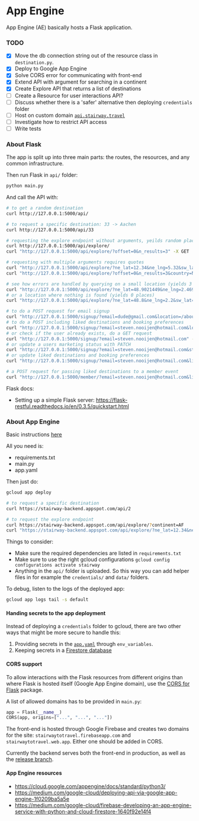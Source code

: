 # App Engine

App Engine (AE) basically hosts a Flask application.

### TODO

- [x] Move the db connection string out of the resource class in `destination.py`.
- [x] Deploy to Google App Engine
- [x] Solve CORS error for communicating with front-end
- [x] Extend API with argument for searching in a continent
- [x] Create Explore API that returns a list of destinations
- [ ] Create a Resource for user interactions API?
- [ ] Discuss whether there is a 'safer' alternative then deploying `credentials` folder
- [ ] Host on custom domain [`api.stairway.travel`](https://cloud.google.com/appengine/docs/standard/python/mapping-custom-domains)
- [ ] Investigate how to restrict API access
- [ ] Write tests

### About Flask

The app is split up into three main parts: the routes, the resources, and any common infrastructure.

Then run Flask in `api/` folder:

```bash
python main.py
```

And call the API with:

```bash
# to get a random destination
curl http://127.0.0.1:5000/api/

# to request a specific destination: 33 -> Aachen
curl http://127.0.0.1:5000/api/33

# requesting the explore endpoint without arguments, yeilds random places
curl http://127.0.0.1:5000/api/explore/
curl "http://127.0.0.1:5000/api/explore/?offset=0&n_results=3" -X GET

# requesting with multiple arguments requires quotes
curl "http://127.0.0.1:5000/api/explore/?ne_lat=12.34&ne_lng=5.32&sw_lat=10.1&sw_lng=-3.01"
curl "http://127.0.0.1:5000/api/explore/?offset=0&n_results=3&country=Netherlands" -X GET

# see how errors are handled by querying on a small location (yields 3 places)
curl "http://127.0.0.1:5000/api/explore/?ne_lat=48.9021449&ne_lng=2.4699208&sw_lat=48.815573&sw_lng=2.224199"
# or a location where nothing is found (yields 0 places)
curl "http://127.0.0.1:5000/api/explore/?ne_lat=48.8&ne_lng=2.2&sw_lat=48.82&sw_lng=2.22"

# to do a POST request for email signup
curl "http://127.0.0.1:5000/signup/?email=dude@gmail.com&location=/about&status=subscribed" -X POST
# to do a POST including liked destinations and booking preferences
curl "http://127.0.0.1:5000/signup/?email=steven.nooijen@hotmail.com&location=/bucketlist&status=transactional&likes=36&likes=40&likes=33&flights=true&local_transport=true" -X POST
# or check if the user already exists, do a GET request
curl "http://127.0.0.1:5000/signup/?email=steven.nooijen@hotmail.com" -X GET
# or update a users marketing status with PATCH
curl "http://127.0.0.1:5000/signup/?email=steven.nooijen@hotmail.com&status=subscribed" -X PATCH
# or update liked destinations and booking preferences
curl "http://127.0.0.1:5000/signup/?email=steven.nooijen@hotmail.com&likes=7787&likes=461&activities=true" -X PATCH

# a POST request for passing liked destinations to a member event
curl "http://127.0.0.1:5000/member/?email=steven.nooijen@hotmail.com&likes=461&likes=7787&none=true" -X POST 
```

Flask docs:
- Setting up a simple Flask server: https://flask-restful.readthedocs.io/en/0.3.5/quickstart.html

### About App Engine

Basic instructions [here](https://cloud.google.com/appengine/docs/standard/python/getting-started/python-standard-env)

All you need is:
- requirements.txt
- main.py
- app.yaml

Then just do:

```bash
gcloud app deploy

# to request a specific destination
curl https://stairway-backend.appspot.com/api/2

# to request the explore endpoint
curl https://stairway-backend.appspot.com/api/explore/?continent=AF
curl "https://stairway-backend.appspot.com/api/explore/?ne_lat=12.34&ne_lng=5.32&sw_lat=10.1&sw_lng=-3.01"
```

Things to consider:
- Make sure the required dependencies are listed in `requirements.txt`
- Make sure to use the right gcloud configurations
`gcloud config configurations activate stairway`
- Anything in the `api/` folder is uploaded. So this way you can add helper files in for example the `credentials/` 
and `data/` folders. 

To debug, listen to the logs of the deployed app:
```bash
gcloud app logs tail -s default
```


#### Handing secrets to the app deployment

Instead of deploying a `credentials` folder to gcloud, there are two
other ways that might be more secure to handle this:
1. Providing secrets in the [`app.yaml`](https://cloud.google.com/appengine/docs/standard/python/config/appref)
through `env_variables`.
2. Keeping secrets in a [Firestore database](https://stackoverflow.com/questions/22669528/securely-storing-environment-variables-in-gae-with-app-yaml)

#### CORS support

To allow interactions with the Flask resources from different origins
than where Flask is hosted itself (Google App Engine domain), use the
[CORS for Flask](https://flask-cors.readthedocs.io/en/latest/) package.

A list of allowed domains has to be provided in `main.py`:

```python
app = Flask(__name__)
CORS(app, origins=["...", "...", "..."])
```

The front-end is hosted through Google Firebase and creates two domains
for the site: `stairwaytotravel.firebaseapp.com` and
`stairwaytotravel.web.app`. Either one should be added in CORS.

Currently the backend serves both the front-end in production, as well
as the [release branch](`https://stairwaytotravel-release.web.app/`).

#### App Engine resources

- https://cloud.google.com/appengine/docs/standard/python3/
- https://medium.com/google-cloud/deploying-api-via-google-app-engine-1f0209ba5a5e
- https://medium.com/google-cloud/firebase-developing-an-app-engine-service-with-python-and-cloud-firestore-1640f92e14f4
